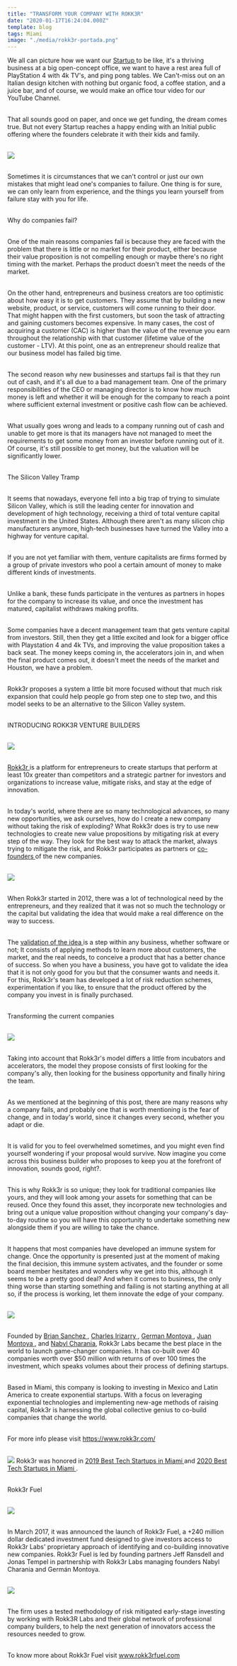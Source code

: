 ```yaml
---
title: "TRANSFORM YOUR COMPANY WITH ROKK3R"
date: "2020-01-17T16:24:04.000Z"
template: blog
tags: Miami
image: "./media/rokk3r-portada.png"
---
```


We all can picture how we want our <a target="_blank" href="https://cobuildlab.com/blog/startups-a-new-technological-business-model/"> Startup </a> to be like, it's a thriving business at a big open-concept office, we want to have a rest area full of PlayStation 4 with 4k TV's, and ping pong tables. We Can't-miss out on an Italian design kitchen with nothing but organic food, a coffee station, and a juice bar, and of course, we would make an office tour video for our YouTube Channel. <br> </br>

That all sounds good on paper, and once we get funding, the dream comes true. But not every Startup reaches a happy ending with an Initial public offering where the founders celebrate it with their kids and family. <br> </br>

<img src="media/rokk3r-1.png"> <br> </br>

Sometimes it is circumstances that we can't control or just our own mistakes that might lead one's companies to failure. One thing is for sure, we can only learn from experience, and the things you learn yourself from failure stay with you for life. <br> </br>

<title-3 align="centered"> Why do companies fail? </title-3> <br> </br>

One of the main reasons companies fail is because they are faced with the problem that there is little or no market for their product, either because their value proposition is not compelling enough or maybe there's no right timing with the market. Perhaps the product doesn't meet the needs of the market. <br> </br>

On the other hand, entrepreneurs and business creators are too optimistic about how easy it is to get customers. They assume that by building a new website, product, or service, customers will come running to their door. That might happen with the first customers, but soon the task of attracting and gaining customers becomes expensive. In many cases, the cost of acquiring a customer (CAC) is higher than the value of the revenue you earn throughout the relationship with that customer (lifetime value of the customer - LTV). At this point, one as an entrepreneur should realize that our business model has failed big time. <br> </br>

The second reason why new businesses and startups fail is that they run out of cash, and it's all due to a bad management team. One of the primary responsibilities of the CEO or managing director is to know how much money is left and whether it will be enough for the company to reach a point where sufficient external investment or positive cash flow can be achieved. <br> </br>

What usually goes wrong and leads to a company running out of cash and unable to get more is that its managers have not managed to meet the requirements to get some money from an investor before running out of it. Of course, it's still possible to get money, but the valuation will be significantly lower. <br> </br>

<title-3 align="centered"> The Silicon Valley Tramp </title-3> <br> </br>

It seems that nowadays, everyone fell into a big trap of trying to simulate Silicon Valley, which is still the leading center for innovation and development of high technology, receiving a third of total venture capital investment in the United States. Although there aren't as many silicon chip manufacturers anymore, high-tech businesses have turned the Valley into a highway for venture capital. <br> </br> 

If you are not yet familiar with them, venture capitalists are firms formed by a group of private investors who pool a certain amount of money to make different kinds of investments. <br> </br>

 Unlike a bank, these funds participate in the ventures as partners in hopes for the company to increase its value, and once the investment has matured, capitalist withdraws making profits. <br> </br>

Some companies have a decent management team that gets venture capital from investors. Still, then they get a little excited and look for a bigger office with Playstation 4 and 4k TVs, and improving the value proposition takes a back seat. The money keeps coming in, the accelerators join in, and when the final product comes out, it doesn't meet the needs of the market and Houston, we have a problem. <br> </br>

Rokk3r proposes a system a little bit more focused without that much risk expansion that could help people go from step one to step two, and this model seeks to be an alternative to the Silicon Valley system. <br> </br>

<title-3 align="centered"> INTRODUCING ROKK3R VENTURE BUILDERS </title-3> <br> </br>

<img src="media/rokk3r-2.png"> <br> </br>

<a target="_blank" href="https://www.rokk3r.com/venture-builders/"> Rokk3r </a> is a platform for entrepreneurs to create startups that perform at least 10x greater than competitors and a strategic partner for investors and organizations to increase value, mitigate risks, and stay at the edge of innovation. <br> </br>

In today's world, where there are so many technological advances, so many new opportunities, we ask ourselves, how do I create a new company without taking the risk of exploding? What Rokk3r does is try to use new technologies to create new value propositions by mitigating risk at every step of the way. They look for the best way to attack the market, always trying to mitigate the risk, and Rokk3r participates as partners or <a target="_blank" href="https://cobuildlab.com/blog/co-founders/"> co-founders </a> of the new companies.  <br> </br>

<img src="media/rokk3r-3.jpg"> <br> </br>
 
When Rokk3r started in 2012, there was a lot of technological need by the entrepreneurs, and they realized that it was not so much the technology or the capital but validating the idea that would make a real difference on the way to success. <br> </br>

The <a target="_blank" href="https://cobuildlab.com/blog/practices-for-validating-your-business-idea-for-your-software/"> validation of the idea </a> is a step within any business, whether software or not; It consists of applying methods to learn more about customers, the market, and the real needs, to conceive a product that has a better chance of success. So when you have a business, you have got to validate the idea that it is not only good for you but that the consumer wants and needs it. For this, Rokk3r's team has developed a lot of risk reduction schemes, experimentation if you like, to ensure that the product offered by the company you invest in is finally purchased. <br> </br>

<title-3 align="centered"> Transforming the current companies </title-3> <br> </br>

<img src="media/rokk3r-4.jpg"> <br> </br>

Taking into account that Rokk3r's model differs a little from incubators and accelerators, the model they propose consists of first looking for the company's ally, then looking for the business opportunity and finally hiring the team. <br> </br>

As we mentioned at the beginning of this post, there are many reasons why a company fails, and probably one that is worth mentioning is the fear of change, and in today's world, since it changes every second, whether you adapt or die.  <br> </br>

It is valid for you to feel overwhelmed sometimes, and you might even find yourself wondering if your proposal would survive. Now imagine you come across this business builder who proposes to keep you at the forefront of innovation, sounds good, right?. <br> </br>

This is why Rokk3r is so unique; they look for traditional companies like yours,  and they will look among your assets for something that can be reused.  Once they found this asset, they incorporate new technologies and bring out a unique value proposition without changing your company's day-to-day routine so you will have this opportunity to undertake something new alongside them if you are willing to take the chance. <br> </br>

It happens that most companies have developed an immune system for change. Once the opportunity is presented just at the moment of making the final decision, this immune system activates, and the founder or some board member hesitates and wonders why we get into this, although it seems to be a pretty good deal? And when it comes to business, the only thing worse than starting something and failing is not starting anything at all so, if the process is working, let them innovate the edge of your company. <br> </br>

<img src="media/rokk3r-5.png"> <br> </br>

Founded by <a target="_blank" href="https://www.crunchbase.com/person/brian-sanchez"> Brian Sanchez </a>, <a target="_blank" href="https://www.crunchbase.com/person/charles-irizarry"> Charles Irizarry </a>, <a target="_blank" href="https://www.linkedin.com/in/germanmontoya/"> German Montoya </a>, <a target="_blank" href="https://www.crunchbase.com/person/juan-montoya"> Juan Montoya </a>, and <a target="_blank" href="https://www.linkedin.com/in/nabylcharania/"> Nabyl Charania</a>, Rokk3r Labs became the best place in the world to launch game-changer companies. It has co-built over 40 companies worth over $50 million with returns of over 100 times the investment, which speaks volumes about their process of defining startups. <br> </br>

Based in Miami, this company is looking to investing in Mexico and Latin America to create exponential startups. With a focus on leveraging exponential technologies and implementing new-age methods of raising capital, Rokk3r is harnessing the global collective genius to co-build companies that change the world. <br> </br>

For more info please visit <a target="_blank" href="https://www.rokk3r.com/"> https://www.rokk3r.com/ </a> <br> </br>

<img src="media/rokk3r-6.jpg">
Rokk3r was honored in <a target="_blank" href="http://thetechtribune.com/2019-best-tech-startups-in-miami/"> 2019 Best Tech Startups in Miami </a> and <a target="_blank" href="http://thetechtribune.com/10-best-tech-startups-in-miami/"> 2020 Best Tech Startups in Miami </a>. <br> </br>

<title-3 align="centered"> Rokk3r Fuel </title-3> <br> </br>

<img src="media/rokk3r-7.png"> <br> </br>

In March 2017, it was announced the launch of Rokk3r Fuel, a +240 million dollar dedicated investment fund designed to give investors access to Rokk3r Labs' proprietary approach of identifying and co-building innovative new companies. Rokk3r Fuel is led by founding partners Jeff Ransdell and Jonas Tempel in partnership with Rokk3r Labs managing founders Nabyl Charania and Germán Montoya. <br> </br>

<img src="media/rokk3r-8.png"> <br> </br>

The firm uses a tested methodology of risk mitigated early-stage investing by working with Rokk3R Labs and their global network of professional company builders, to help the next generation of innovators access the resources needed to grow. <br> </br>


To know more about Rokk3r Fuel visit  <a target="_blank" href="https://www.rokk3rfuel.com/"> www.rokk3rfuel.com </a> <br> </br>
